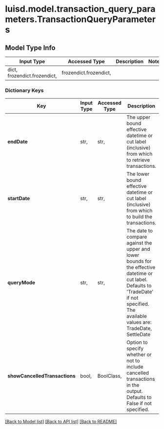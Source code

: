# luisd.model.transaction_query_parameters.TransactionQueryParameters

## Model Type Info
Input Type | Accessed Type | Description | Notes
------------ | ------------- | ------------- | -------------
dict, frozendict.frozendict,  | frozendict.frozendict,  |  | 

### Dictionary Keys
Key | Input Type | Accessed Type | Description | Notes
------------ | ------------- | ------------- | ------------- | -------------
**endDate** | str,  | str,  | The upper bound effective datetime or cut label (inclusive) from which to retrieve transactions. | 
**startDate** | str,  | str,  | The lower bound effective datetime or cut label (inclusive) from which to build the transactions. | 
**queryMode** | str,  | str,  | The date to compare against the upper and lower bounds for the effective datetime or cut label. Defaults to &#x27;TradeDate&#x27; if not specified. The available values are: TradeDate, SettleDate | [optional] must be one of ["TradeDate", "SettleDate", ] 
**showCancelledTransactions** | bool,  | BoolClass,  | Option to specify whether or not to include cancelled transactions in the output. Defaults to False if not specified. | [optional] 

[[Back to Model list]](../../README.md#documentation-for-models) [[Back to API list]](../../README.md#documentation-for-api-endpoints) [[Back to README]](../../README.md)

